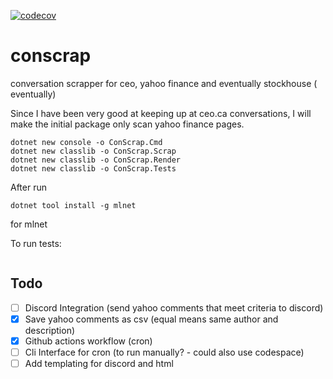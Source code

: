 [![codecov](https://codecov.io/gh/dli-invest/conscrap/branch/main/graph/badge.svg?token=1Tlyaj0OO4)](https://codecov.io/gh/dli-invest/conscrap)


# conscrap
conversation scrapper for ceo, yahoo finance and eventually stockhouse ( eventually)

Since I have been very good at keeping up at ceo.ca conversations, I will make the initial package only scan yahoo finance pages.

```
dotnet new console -o ConScrap.Cmd
dotnet new classlib -o ConScrap.Scrap
dotnet new classlib -o ConScrap.Render
dotnet new classlib -o ConScrap.Tests
```

After run 

```
dotnet tool install -g mlnet
```

for mlnet


To run tests:

```sh
```

## Todo

- [ ] Discord Integration (send yahoo comments that meet criteria to discord)
- [x] Save yahoo comments as csv (equal means same author and description)
- [x] Github actions workflow (cron)
- [ ] Cli Interface for cron (to run manually? - could also use codespace)
- [ ] Add templating for discord and html
